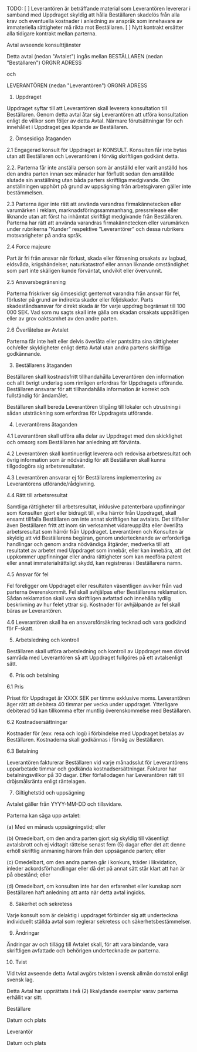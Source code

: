 TODO:
[ ] Leverantören är beträffande material som Leverantören levererar i samband med Uppdraget skyldig att hålla Beställaren skadelös från alla krav och eventuella kostnader i anledning av anspråk som innehavare av immateriella rättigheter må rikta mot Beställaren.
[ ] Nytt kontrakt ersätter alla tidigare kontrakt mellan parterna.


Avtal avseende konsulttjänster

Detta avtal (nedan "Avtalet") ingås mellan
BESTÄLLAREN (nedan "Beställaren") ORGNR
ADRESS

och

LEVERANTÖREN (nedan "Leverantören") ORGNR
ADRESS

1. Uppdraget
 
Uppdraget syftar till att Leverantören skall leverera konsultation till Beställaren.
Genom detta avtal åtar sig Leverantören att utföra konsultation enligt de villkor som följer av detta Avtal.
Närmare förutsättningar för och innehållet i Uppdraget ges löpande av Beställaren.

2. Ömsesidiga åtaganden

2.1 Engagerad konsult för Uppdraget är KONSULT.
Konsulten får inte bytas utan att Beställaren och Leverantören i förväg skriftligen godkänt detta.

2.2. Parterna får inte anställa person som är anställd eller varit anställd hos den andra parten innan sex månader har förflutit sedan den anställde slutade sin anställning utan båda parters skriftliga medgivande. Om anställningen upphört på grund av uppsägning från arbetsgivaren gäller inte bestämmelsen.

2.3 Parterna äger inte rätt att använda varandras firmakännetecken eller varumärken i reklam, marknadsföringssammanhang, pressrelease eller liknande utan att först ha inhämtat skriftligt medgivande från Beställaren.
Parterna har rätt att använda varandras firmakännetecken eller varumärken under rubrikerna ”Kunder” respektive ”Leverantörer” och dessa rubrikers motsvarigheter på andra språk.

2.4 Force majeure

Part är fri från ansvar när förlust, skada eller försening orsakats av lagbud, eldsvåda, krigshändelser, naturkatastrof eller annan liknande omständighet som part inte skäligen kunde förväntat, undvikit eller övervunnit.

2.5  Ansvarsbegränsning

Parterna friskriver sig ömsesidigt gentemot varandra från ansvar för fel, förluster på grund av indirekta skador eller följdskador. Parts skadeståndsansvar för direkt skada är för varje uppdrag begränsat till 100 000 SEK. Vad som nu sagts skall inte gälla om skadan orsakats uppsåtligen eller av grov oaktsamhet av den andre parten.


2.6 Överlåtelse av Avtalet

Parterna får inte helt eller delvis överlåta eller pantsätta sina rättigheter och/eller skyldigheter enligt detta Avtal utan andra partens skriftliga godkännande.

3. Beställarens åtaganden

Beställaren skall kostnadsfritt tillhandahålla Leverantören den information och allt övrigt underlag som rimligen erfordras för Uppdragets utförande. Beställaren ansvarar för att tillhandahålla information är korrekt och fullständig för ändamålet.

Beställaren skall bereda Leverantören tillgång till lokaler och utrustning i sådan utsträckning som erfordras för Uppdragets utförande.

4. Leverantörens åtaganden

4.1 Leverantören skall utföra alla delar av Uppdraget med den skicklighet och omsorg som Beställaren har anledning att förvänta. 

4.2 Leverantören skall kontinuerligt leverera och redovisa arbetsresultat och övrig information som är nödvändig för att Beställaren skall kunna tillgodogöra sig arbetsresultatet.

4.3 Leverantören ansvarar ej för Beställarens implementering av Leverantörens utförande/rådgivning.

4.4 Rätt till arbetsresultat

Samtliga rättigheter till arbetsresultat, inklusive patenterbara uppfinningar som Konsulten gjort eller bidragit till, vilka härrör från Uppdraget, skall ensamt tillfalla Beställaren om inte annat skriftligen har avtalats. Det tillfaller även Beställaren fritt att inom sin verksamhet vidareupplåta eller överlåta arbetsresultat som härrör från Uppdraget. 
Leverantören och Konsulten är skyldig att vid Beställarens begäran, genom undertecknande av erforderliga handlingar och genom andra nödvändiga åtgärder, medverka till att resultatet av arbetet med Uppdraget som innebär, eller kan innebära, att det uppkommer uppfinningar eller andra rättigheter som kan medföra patent eller annat immaterialrättsligt skydd, kan registreras i Beställarens namn.

4.5 Ansvar för fel

Fel föreligger om Uppdraget eller resultaten väsentligen avviker från vad parterna överenskommit. Fel skall avhjälpas efter Beställarens reklamation. Sådan reklamation skall vara skriftligen avfattad och innehålla tydlig beskrivning av hur felet yttrar sig. Kostnader för avhjälpande av fel skall bäras av Leverantören.

4.6 Leverantören skall ha en ansvarsförsäkring tecknad och vara godkänd för F-skatt.

5. Arbetsledning och kontroll

Beställaren skall utföra arbetsledning och kontroll av Uppdraget men därvid samråda med Leverantören så att Uppdraget fullgöres på ett avtalsenligt sätt.

6. Pris och betalning

6.1 Pris

Priset för Uppdraget är XXXX SEK per timme exklusive moms. Leverantören äger rätt att debitera 40 timmar per vecka under uppdraget. Ytterligare debiterad tid kan tillkomma efter muntlig överenskommelse med Beställaren.

6.2 Kostnadsersättningar

Kostnader för (exv. resa och logi) i förbindelse med Uppdraget betalas av Beställaren. Kostnaderna skall godkännas i förväg av Beställaren.

6.3 Betalning

Leverantören fakturerar Beställaren vid varje månadsslut för Leverantörens upparbetade timmar och godkända kostnadsersättningar. Fakturor har betalningsvillkor på 30 dagar. Efter förfallodagen har Leverantören rätt till dröjsmålsränta enligt räntelagen.

7. Giltighetstid och uppsägning

Avtalet gäller från YYYY-MM-DD och tillsvidare. 

Parterna kan säga upp avtalet:

(a) Med en månads uppsägningstid; eller

(b) Omedelbart, om den andra parten gjort sig skyldig till väsentligt avtalsbrott och ej vidtagit rättelse senast fem (5) dagar efter det att denne erhöll skriftlig anmaning härom från den uppsägande parten; eller

(c) Omedelbart, om den andra parten går i konkurs, träder i likvidation, inleder ackordsförhandlingar eller då det på annat sätt står klart att han är på obestånd; eller

(d) Omedelbart, om konsulten inte har den erfarenhet eller kunskap som Beställaren haft anledning att anta när detta avtal ingicks.

8. Säkerhet och sekretess

Varje konsult som är delaktig i uppdraget förbinder sig att underteckna individuellt ställda avtal som reglerar sekretess och säkerhetsbestämmelser.

9. Ändringar

Ändringar av och tillägg till Avtalet skall, för att vara bindande, vara skriftligen avfattade och behörigen undertecknade av parterna.

10. Tvist

Vid tvist avseende detta Avtal avgörs tvisten i svensk allmän domstol enligt svensk lag.



Detta Avtal har upprättats i två (2) likalydande exemplar varav parterna erhållit var sitt.



Beställare

Datum och plats


Leverantör

Datum och plats
